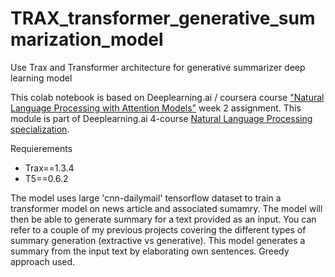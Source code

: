 # TRAX_transformer_generative_summarization_model
Use Trax and Transformer architecture for generative summarizer deep learning model

This colab notebook is based on Deeplearning.ai / coursera course ["Natural Language Processing with Attention Models"](https://www.coursera.org/learn/attention-models-in-nlp/home/welcome) week 2 assignment. This module is part of Deeplearning.ai 4-course [Natural Language Processing specialization](https://www.coursera.org/specializations/natural-language-processing).

Requierements
- Trax==1.3.4
- T5==0.6.2

The model uses large 'cnn-dailymail' tensorflow dataset to train a transformer model on news article and associated sumamry. The model will then be able to generate summary for a text provided as an input. You can refer to a couple of my previous projects covering the different types of summary generation (extractive vs generative). This model generates a summary from the input text by elaborating own sentences. Greedy approach used.
